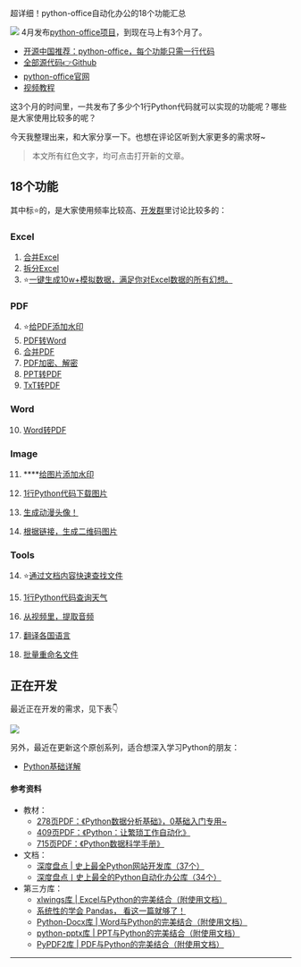 超详细！python-office自动化办公的18个功能汇总

![](https://www.python-office.com/api/img-cdn/python-office/18-all/18-cover.jpg)
4月发布[python-office项目](https://mp.weixin.qq.com/s/d2m7xYCLXF8QUlr-5sSuPA)，到现在马上有3个月了。
- [开源中国推荐：python-office，每个功能只需一行代码](https://mp.weixin.qq.com/s/d2m7xYCLXF8QUlr-5sSuPA)
- [全部源代码👉Github](https://mp.weixin.qq.com/s/514DwUneRKJI_Zfbcra_Ig)
- [python-office官网](https://mp.weixin.qq.com/s/RKTP1Q_DQxyPDaLTT0AC2g)
- [视频教程](https://mp.weixin.qq.com/s/QwIL4R8iUAYbrUkmL7P3HA)

这3个月的时间里，一共发布了多少个1行Python代码就可以实现的功能呢？哪些是大家使用比较多的呢？

今天我整理出来，和大家分享一下。也想在评论区听到大家更多的需求呀~

> 本文所有红色文字，均可点击打开新的文章。

## 18个功能


其中标⭐的，是大家使用频率比较高、[开发群](https://mp.weixin.qq.com/s/CadAaJUTUlXmTxJAjFUfPQ)里讨论比较多的：

### Excel
1. [合并Excel](https://mp.weixin.qq.com/s/3ZhZZfGlpNhszCWnOBeklg)
2. [拆分Excel](https://mp.weixin.qq.com/s/dAx6JEbj5OlVnCcxokCzTQ)
3. ⭐[一键生成10w+模拟数据，满足你对Excel数据的所有幻想。](https://mp.weixin.qq.com/s/xVwEjXu58WovgSi4ZTtVQw)

### PDF
4. ⭐[给PDF添加水印](https://mp.weixin.qq.com/s/yJDs5RoytRL5hl-ybXkZOA)
5. [PDF转Word](https://mp.weixin.qq.com/s/eTwtTXLAudRQmyhE4LY_Dg)
6. [合并PDF](https://mp.weixin.qq.com/s/9erh3W3WCD36Axj70pRvog)
7. [PDF加密、解密](https://mp.weixin.qq.com/s/GiXYB_xZdlsYv5AIeIELkA)
8. [PPT转PDF](https://mp.weixin.qq.com/s/T31F-U5AdDd3D-61b_K5Qg)
9. [TxT转PDF](https://mp.weixin.qq.com/s/GiXYB_xZdlsYv5AIeIELkA)

### Word
10. [Word转PDF](https://mp.weixin.qq.com/s/eBn3N_FEx1dlC_-ttmlOwg)

### Image
11. ****[给图片添加水印](https://mp.weixin.qq.com/s/Z_RcTRYxUFpCQBGpShO0ig)

12. [1行Python代码下载图片](https://mp.weixin.qq.com/s/P6pRm1VX8bGYepC8O4Bt4Q)

13. [生成动漫头像！](https://mp.weixin.qq.com/s/5Eyk2j20jzSaVcr1DTsfvw)
14. [根据链接，生成二维码图片](https://mp.weixin.qq.com/s/Z_RcTRYxUFpCQBGpShO0ig)
### Tools
14. ⭐[通过文档内容快速查找文件](https://mp.weixin.qq.com/s/rvU7O3zHJ-YEd2YU0Z4pew)

15. [1行Python代码查询天气](https://mp.weixin.qq.com/s/NVn8NNtOS3AfOyl75JTaNg)

16. [从视频里，提取音频](https://mp.weixin.qq.com/s/cT8lcUwd3UayTfLGddjfJw)

17. [翻译各国语言](https://mp.weixin.qq.com/s/Z_RcTRYxUFpCQBGpShO0ig)

18. [批量重命名文件](https://mp.weixin.qq.com/s/Z_RcTRYxUFpCQBGpShO0ig)

## 正在开发

最近正在开发的需求，见下表👇

![](https://www.python-office.com/api/img-cdn/python-office/18-all/docs.png)

另外，最近在更新这个原创系列，适合想深入学习Python的朋友：
- [Python基础详解](https://mp.weixin.qq.com/mp/appmsgalbum?__biz=MzUzNTc5NjA4NQ==&action=getalbum&album_id=2467507972664082434&subscene=1&scenenote=https%3A%2F%2Fmp.weixin.qq.com%2Fs%3F__biz%3DMzUzNTc5NjA4NQ%3D%3D%26mid%3D2247493965%26idx%3D1%26sn%3Ddf486927545a1d5b34342ffa539f548b%26chksm%3Dfa82a957cdf520410d764ecb1c1537b19a016ac20e1de1c68fb703190b427dfc174723b4e6a8%26mpshare%3D1%26scene%3D1%26srcid%3D0709z10PmDTaHJa26nW1woms%26sharer_sharetime%3D1657337431672%26sharer_shareid%3D993fba215db4c0a25d0acb8fa566c807%26key%3D0df4bcbb5317cb815e323bb3b0779800c351bb4b6d1a1ea8661e0100cc7bef237d39b73fd18f913e7fcb7cda27cc4238d9c38ddc4cb7a3f80fb634f93ca1dbc5b150b520023632bbbcc79f348c3846db3f7adf95360b1cdf3e7a84dd4630d3e673d1ced8c041522b590de402cca472661b4ae6050f42993cdb81a2d8390ca4d9%26ascene%3D1%26uin%3DMjMxNjI3MzgzMg%253D%253D%26devicetype%3DWindows%2B11%2Bx64%26version%3D6307001d%26lang%3Dzh_CN%26exportkey%3DA1Dau58fMnimYl3xLcz4S8w%253D%26acctmode%3D0%26pass_ticket%3D%252F%252FXP1JE5PbzMIOGoxAyWT812Wa2%252F2Y6RX%252BYzONSzuHsu5DW2PlixShgO0nJESiFB%26wx_header%3D0%2&nolastread=1&uin=&key=&devicetype=Windows+11+x64&version=6307001d&lang=zh_CN&ascene=1&fontgear=2)
#### 参考资料
- 教材：
    - [278页PDF：《Python数据分析基础》，0基础入门专用~](https://mp.weixin.qq.com/s/YWNkn366SdF4IWYTczpBAw)
    - [409页PDF：《Python：让繁琐工作自动化》](https://mp.weixin.qq.com/s/yQRSjUliJsdvKW8du9iF6g)
    - [715页PDF：《Python数据科学手册》](https://mp.weixin.qq.com/s/WEZCqQdNY_KljGeXHgzdtA)
- 文档：
    - [深度盘点 | 史上最全Python网站开发库（37个）](https://mp.weixin.qq.com/s/nt38KmPVdiQvdV0q-pW85A)
    - [深度盘点丨史上最全的Python自动化办公库（34个）](https://mp.weixin.qq.com/s/RsBG_cg8GsB2P-9zmhrA1Q)
- 第三方库：
    - [xlwings库 | Excel与Python的完美结合（附使用文档）](https://mp.weixin.qq.com/s/2_qNnsPK6fjEAUu3jf-NFA)
    - [系统性的学会 Pandas， 看这一篇就够了！](https://mp.weixin.qq.com/s/tzy7h_qrk_tkK4ojnRSFtQ)
    - [Python-Docx库 | Word与Python的完美结合（附使用文档）](https://mp.weixin.qq.com/s/_QzBRGeXsqF65-xlzQfFjQ)
    - [python-pptx库 | PPT与Python的完美结合（附使用文档）](https://mp.weixin.qq.com/s/dXrveWypcR5S4XGauS4wcg)
    - [PyPDF2库 | PDF与Python的完美结合（附使用文档）](https://mp.weixin.qq.com/s/M4ARo2SXZcGIjMcv19SVyA)
    
---


